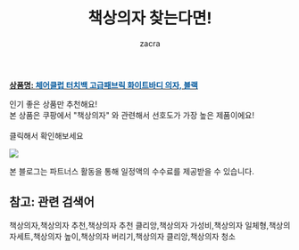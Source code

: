 ﻿---
layout: post
title:  "책상의자 찾는다면!"
author: zacra
categories: [ 아이템 ]
tags: [책상의자,책상의자 추천,책상의자 추천 클리앙,책상의자 가성비,책상의자 일체형,책상의자세트,책상의자 높이,책상의자 버리기,책상의자 클리앙,책상의자 청소]
image: https://static.coupangcdn.com/image/product/image/vendoritem/2019/09/17/3566169744/5306baa3-26c0-4f88-94be-c3d197ceed94.jpg 
description: "쿠팡에서 책상의자 관련 상품으로 가장 고객 선호도가 높은 제품 중 하나입니다."
rating: 4.5
---

<a href="https://link.coupang.com/re/AFFSDP?lptag=AF8407795&pageKey=69284028&itemId=231962064&vendorItemId=3566169744&traceid=V0-153-071c8572a2f8b03d"><b>상품명: <font color='#01579B'>체어클럽 터치백 고급패브릭 화이트바디 의자, 블랙</font></b></a>

인기 좋은 상품만 추천해요!<br/>
본 상품은 쿠팡에서 "책상의자" 와 관련해서 선호도가 가장 높은 제품이에요!<br/><br/>
클릭해서 확인해보세요


<a href="https://link.coupang.com/re/AFFSDP?lptag=AF8407795&pageKey=69284028&itemId=231962064&vendorItemId=3566169744&traceid=V0-153-071c8572a2f8b03d"><img src="https://thumbnail6.coupangcdn.com/thumbnails/remote/q89/image/retail/images/75559611643855-66494ecc-b392-4ef5-825d-0cda3daf5ddb.jpg"></a> 

본 블로그는 파트너스 활동을 통해 일정액의 수수료를 제공받을 수 있습니다.

## 참고: 관련 검색어    
책상의자,책상의자 추천,책상의자 추천 클리앙,책상의자 가성비,책상의자 일체형,책상의자세트,책상의자 높이,책상의자 버리기,책상의자 클리앙,책상의자 청소